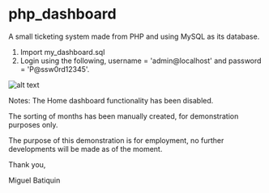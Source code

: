 # php_dashboard
A small ticketing system made from PHP and using MySQL as its database.

1. Import my_dashboard.sql
2. Login using the following, username = 'admin@localhost' and password = 'P@ssw0rd12345'.

![alt text](https://i.imgur.com/LaKgepo.png)

Notes:
The Home dashboard functionality has been disabled.

The sorting of months has been manually created, for demonstration purposes only.

The purpose of this demonstration is for employment, no further developments will be made as of the moment.

Thank you,

Miguel Batiquin
